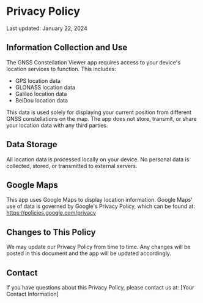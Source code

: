 # Privacy Policy

Last updated: January 22, 2024

## Information Collection and Use

The GNSS Constellation Viewer app requires access to your device's location services to function. This includes:
- GPS location data
- GLONASS location data
- Galileo location data
- BeiDou location data

This data is used solely for displaying your current position from different GNSS constellations on the map. The app does not store, transmit, or share your location data with any third parties.

## Data Storage

All location data is processed locally on your device. No personal data is collected, stored, or transmitted to external servers.

## Google Maps

This app uses Google Maps to display location information. Google Maps' use of data is governed by Google's Privacy Policy, which can be found at: https://policies.google.com/privacy

## Changes to This Policy

We may update our Privacy Policy from time to time. Any changes will be posted in this document and the app will be updated accordingly.

## Contact

If you have questions about this Privacy Policy, please contact us at: [Your Contact Information]
